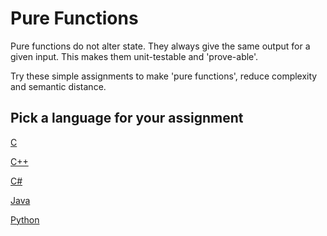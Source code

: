 # Pure Functions

Pure functions do not alter state.
They always give the same output for a given input.
This makes them unit-testable and 'prove-able'.

Try these simple assignments to make 'pure functions',
reduce complexity and semantic distance.

## Pick a language for your assignment

[C](https://classroom.github.com/a/jD0kGTsP)

[C++](https://classroom.github.com/a/QUhJxuI7)

[C#](https://classroom.github.com/a/HPpV8vW4)

[Java](https://classroom.github.com/a/9KsF07k4)

[Python](https://classroom.github.com/a/oNlE78bm)
